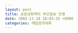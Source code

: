 ```yaml
---
layout: post
title: 손문상화백의 부산일보 만평
date: 2002-11-18 18:03:15 +0900
categories: 깨달음의대화
---
```

<img src="./assets/attach/images/198/716/1037610195.jpg" border="0" alt="" />
